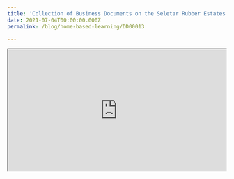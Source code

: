```yaml
---
title: 'Collection of Business Documents on the Seletar Rubber Estates Limited'
date: 2021-07-04T00:00:00.000Z
permalink: /blog/home-based-learning/DD00013

---
```


<style>.embed-container { position: relative; padding-bottom: 56.25%; height: 0; overflow: hidden; max-width: 100%; } .embed-container iframe, .embed-container object, .embed-container embed { position: absolute; top: 0; left: 0; width: 100%; height: 100%; }</style><div class='embed-container'>
<iframe src="https://nlb.ap.panopto.com/Panopto/Pages/Embed.aspx?id=85c531b3-c62a-40fe-aceb-ad2c00a7d52e&autoplay=false&offerviewer=false&showtitle=true&showbrand=true&start=0&interactivity=all" height="405" width="720" style="border: 1px solid #464646;" allowfullscreen allow="autoplay"></iframe>

<p>
    
</p>



What do sleepy Sembawang Road shophouses have to do with London’s hot international stock markets? The answer: “ulu” rubber plantations. In the mid-1890s, Henry Ridley, director of the Singapore Botanic Gardens, persuaded Chinese merchant Tan Chay Yan to start planting rubber on a commercial scale. This inspired another businessman, Tan Kah Kee, to grow rubber plants along with his pineapples in his estate in Selatar. Explore the Seletar Rubber Estates with Senior Librarian Timothy Pwee through our collection of business documents and letters. 

